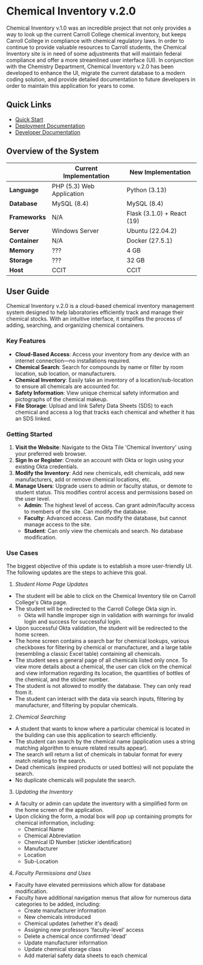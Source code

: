 # Chemical Inventory v.2.0

Chemical Inventory v.1.0 was an incredible project that not only provides a way to look up the current Carroll
College chemical inventory, but keeps Carroll College in compliance with chemical regulatory laws. In order
to continue to provide valuable resources to Carroll students, the Chemical Inventory site is in need of some
adjustments that will maintain federal compliance and offer a more streamlined user interface (UI). In
conjunction with the Chemistry Department, Chemical Inventory v.2.0 has been developed to enhance the UI,
migrate the current database to a modern coding solution, and provide detailed documentation to future
developers in order to maintain this application for years to come.

## Quick Links
* [Quick Start](#getting-started)
* [Deployment Documentation](documentation/deployment.md)
* [Developer Documentation](documentation/development.md)

## Overview of the System

|                | Current Implementation    | New Implementation               |
|----------------|---------------------------|----------------------------------|
| **Language**   | PHP (5.3) Web Application | Python (3.13)                    |
| **Database**   | MySQL (8.4)               | MySQL (8.4)                      |
| **Frameworks** | N/A                       | Flask (3.1.0) + React (19)       |
| **Server**     | Windows Server            | Ubuntu (22.04.2)                 |
| **Container**  | N/A                       | Docker (27.5.1)                  |
| **Memory**     | ???                       | 4 GB                             |
| **Storage**    | ???                       | 32 GB                            |
| **Host**       | CCIT                      | CCIT                             |

## User Guide

Chemical Inventory v.2.0 is a cloud-based chemical inventory management system designed to help laboratories efficiently
track and manage their chemical stocks. With an intuitive interface, it simplifies the process of adding, searching, and
organizing chemical containers.

### Key Features

* **Cloud-Based Access**: Access your inventory from any device with an internet connection—no installations required.
* **Chemical Search**: Search for compounds by name or filter by room location, sub location, or manufacturers.
* **Chemical Inventory**: Easily take an inventory of a location/sub-location to ensure all chemicals are accounted for.
* **Safety Information**: View unique chemical safety information and pictographs of the chemical makeup.
* **File Storage**: Upload and link Safety Data Sheets (SDS) to each chemical and access a log that tracks each chemical
  and whether it has an SDS linked.

### Getting Started

1. **Visit the Website**: Navigate to the Okta Tile 'Chemical Inventory' using your preferred web browser.
2. **Sign In or Register**: Create an account with Okta or login using your existing Okta credentials.
3. **Modify the Inventory**: Add new chemicals, edit chemicals, add new manufacturers, add or remove chemical locations,
   etc.
4. **Manage Users**: Upgrade users to admin or faculty status, or demote to student status. This modifies control access and
   permissions based on the user level.
    * **Admin**: The highest level of access. Can grant admin/faculty access to members of the site. Can modify the
      database.
    * **Faculty**: Advanced access. Can modify the database, but cannot manage access to the site.
    * **Student**: Can only view the chemicals and search. No database modification.

### Use Cases

The biggest objective of this update is to establish a more user-friendly UI. The following updates are
the steps to achieve this goal.

1. _Student Home Page Updates_

* The student will be able to click on the Chemical Inventory tile on Carroll College's Okta page.
* The student will be redirected to the Carroll College Okta sign in.
    * Okta will handle improper sign in validation with warnings for invalid login and success for successful login.
* Upon successful Okta validation, the student will be redirected to the home screen.
* The home screen contains a search bar for chemical lookups, various checkboxes for filtering by chemical or
  manufacturer, and a large table (resembling a classic Excel table) containing all chemicals.
* The student sees a general page of all chemicals listed only once. To view more details about a chemical, the user can
  click on the chemical and view information regarding its location, the quantities of bottles of the chemical, and the
  sticker number.
* The student is not allowed to modify the database. They can only read from it.
* The student can interact with the data via search inputs, filtering by manufacturer, and filtering by popular
  chemicals.

2. _Chemical Searching_

* A student that wants to know where a particular chemical is located in the building can use this application to search
  efficiently.
* The student can search by the chemical name (application uses a string matching algorithm to ensure related
  results appear).
* The search will return a list of chemicals in tabular format for every match relating to the search.
* Dead chemicals (expired products or used bottles) will not populate the search.
* No duplicate chemicals will populate the search.

3. _Updating the Inventory_

* A faculty or admin can update the inventory with a simplified form on the home screen of the application.
* Upon clicking the form, a modal box will pop up containing prompts for chemical information, including:
    * Chemical Name
    * Chemical Abbreviation
    * Chemical ID Number (sticker identification)
    * Manufacturer
    * Location
    * Sub-Location

4. _Faculty Permissions and Uses_

* Faculty have elevated permissions which allow for database modification.
* Faculty have additional navigation menus that allow for numerous data categories to be added, including:
    * Create manufacturer information
    * New chemicals introduced
    * Chemical updates (whether it's dead)
    * Assigning new professors 'faculty-level' access
    * Delete a chemical once confirmed 'dead'
    * Update manufacturer information
    * Update chemical storage class
    * Add material safety data sheets to each chemical
